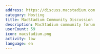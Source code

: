 ```yaml
---
address: https://discuss.macstadium.com
category: Hosting
title: MacStadium Community Discussion
description: MacStadium community forum
userCount: 59
icon: macstadium.png
activity: low
language: en
---
```

